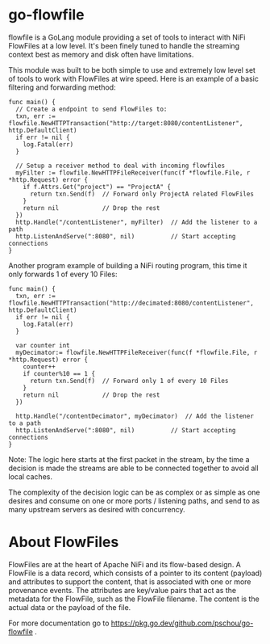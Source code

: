 # go-flowfile

flowfile is a GoLang module providing a set of tools to interact with NiFi
FlowFiles at a low level.  It's been finely tuned to handle the streaming
context best as memory and disk often have limitations.

This module was built to be both simple to use and extremely low level set
of tools to work with FlowFiles at wire speed.  Here is an example of a
basic filtering and forwarding method:

```golang
func main() {
  // Create a endpoint to send FlowFiles to:
  txn, err := flowfile.NewHTTPTransaction("http://target:8080/contentListener", http.DefaultClient)
  if err != nil {
    log.Fatal(err)
  }

  // Setup a receiver method to deal with incoming flowfiles
  myFilter := flowfile.NewHTTPFileReceiver(func(f *flowfile.File, r *http.Request) error {
    if f.Attrs.Get("project") == "ProjectA" {
      return txn.Send(f)  // Forward only ProjectA related FlowFiles
    }
    return nil            // Drop the rest
  })
  http.Handle("/contentListener", myFilter)  // Add the listener to a path
  http.ListenAndServe(":8080", nil)          // Start accepting connections
}
```

Another program example of building a NiFi routing program, this time it only
forwards 1 of every 10 Files:

```golang
func main() {
  txn, err := flowfile.NewHTTPTransaction("http://decimated:8080/contentListener", http.DefaultClient)
  if err != nil {
    log.Fatal(err)
  }

  var counter int
  myDecimator:= flowfile.NewHTTPFileReceiver(func(f *flowfile.File, r *http.Request) error {
    counter++
    if counter%10 == 1 {
      return txn.Send(f)  // Forward only 1 of every 10 Files
    }
    return nil            // Drop the rest
  })

  http.Handle("/contentDecimator", myDecimator)  // Add the listener to a path
  http.ListenAndServe(":8080", nil)          // Start accepting connections
}
```

Note: The logic here starts at the first packet in the stream, by the time a
decision is made the streams are able to be connected together to avoid all
local caches.

The complexity of the decision logic can be as complex or as simple as one
desires and consume on one or more ports / listening paths, and send to as
many upstream servers as desired with concurrency.

# About FlowFiles

FlowFiles are at the heart of Apache NiFi and its flow-based design. A
FlowFile is a data record, which consists of a pointer to its content
(payload) and attributes to support the content, that is associated with one
or more provenance events. The attributes are key/value pairs that act as
the metadata for the FlowFile, such as the FlowFile filename. The content is
the actual data or the payload of the file.

For more documentation go to https://pkg.go.dev/github.com/pschou/go-flowfile .
